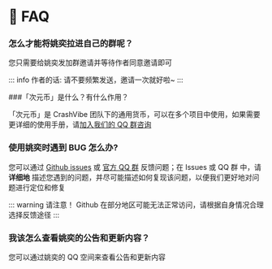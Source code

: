 # 🌹 FAQ

### <Badge type="danger" text="常见" /> 怎么才能将姚奕拉进自己的群呢？

您只需要给姚奕发加群邀请并等待作者同意邀请即可

::: info 作者的话:
请不要频繁发送，邀请一次就好啦~
:::

###「次元币」是什么？有什么作用？

「次元币」是 CrashVibe 团队下的通用货币，可以在多个项目中使用，如果需要更详细的使用手册，请[加入我们的 QQ 群咨询](/about/contact)

### 使用姚奕时遇到 BUG 怎么办?

您可以通过 [Github issues](https://github.com/wling-art/U1Bot/issues) 或 [官方 QQ 群](/about/contact) 反馈问题；在 Issues 或 QQ 群 中，请 **详细地** 描述您遇到的问题，并尽可能描述如何复现该问题，以便我们更好地对问题进行定位和修复

::: warning 请注意！
Github 在部分地区可能无法正常访问，请根据自身情况合理选择反馈途径
:::

### 我该怎么查看姚奕的公告和更新内容？

您可以通过姚奕的 QQ 空间来查看公告和更新内容
